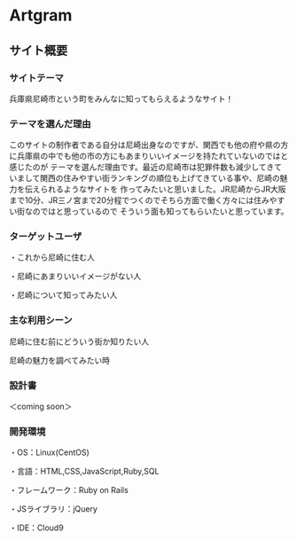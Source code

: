 # Artgram 

## サイト概要
### サイトテーマ

兵庫県尼崎市という町をみんなに知ってもらえるようなサイト！

### テーマを選んだ理由

このサイトの制作者である自分は尼崎出身なのですが、関西でも他の府や県の方に兵庫県の中でも他の市の方にもあまりいいイメージを持たれていないのではと感じたのが
テーマを選んだ理由です。最近の尼崎市は犯罪件数も減少してきていまして関西の住みやすい街ランキングの順位も上げてきている事や、尼崎の魅力を伝えられるようなサイトを
作ってみたいと思いました。JR尼崎からJR大阪まで10分、JR三ノ宮まで20分程でつくのでそちら方面で働く方々には住みやすい街なのではと思っているので
そういう面も知ってもらいたいと思っています。

### ターゲットユーザ

・これから尼崎に住む人

・尼崎にあまりいいイメージがない人

・尼崎について知ってみたい人

### 主な利用シーン

尼崎に住む前にどういう街か知りたい人

尼崎の魅力を調べてみたい時

### 設計書


 ＜coming soon＞


### 開発環境

・OS：Linux(CentOS)

・言語：HTML,CSS,JavaScript,Ruby,SQL

・フレームワーク：Ruby on Rails

・JSライブラリ：jQuery

・IDE：Cloud9
